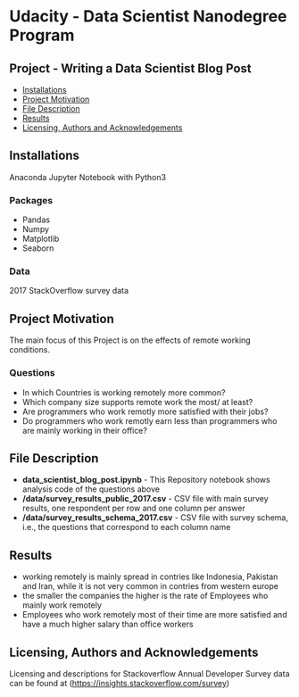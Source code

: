 # Udacity - Data Scientist Nanodegree Program
## Project - Writing a Data Scientist Blog Post

- [Installations](#inst)
- [Project Motivation](#promot)
- [File Description](#filedesc)
- [Results](#results)
- [Licensing, Authors and Acknowledgements](#license)

<a id='inst'></a>
## Installations
Anaconda Jupyter Notebook with Python3

### Packages

- Pandas
- Numpy
- Matplotlib
- Seaborn

### Data
2017 StackOverflow survey data

<a id='promot'></a>
## Project Motivation
The main focus of this Project is on the effects of remote working conditions.
### Questions
- In which Countries is working remotely more common?
- Which company size supports remote work the most/ at least?
- Are programmers who work remotly more satisfied with their jobs?
- Do programmers who work remotly earn less than programmers who are mainly working in their office?

<a id='filedesc'></a>
## File Description
- **data_scientist_blog_post.ipynb** - This Repository notebook shows analysis code of the questions above
- **/data/survey_results_public_2017.csv** - CSV file with main survey results, one respondent per row and one column per answer
- **/data/survey_results_schema_2017.csv** - CSV file with survey schema, i.e., the questions that correspond to each column name

<a id='results'></a>
## Results
- working remotely is mainly spread in contries like Indonesia, Pakistan and Iran, while it is not very common in contries from western europe 
- the smaller the companies the higher is the rate of Employees who mainly work remotely
- Employees who work remotely most of their time are more satisfied and have a much higher salary than office workers


<a id='license'></a>
## Licensing, Authors and Acknowledgements

Licensing and descriptions for Stackoverflow Annual Developer Survey data can be found at (https://insights.stackoverflow.com/survey)